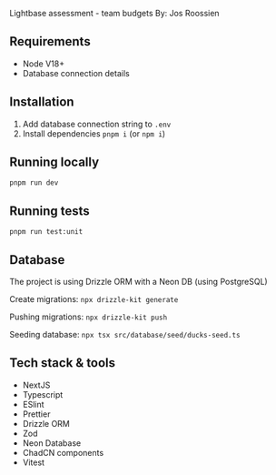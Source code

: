 Lightbase assessment - team budgets
By: Jos Roossien

## Requirements
* Node V18+
* Database connection details

## Installation
1. Add database connection string to `.env`
2. Install dependencies `pnpm i` (or `npm i`)

## Running locally
`pnpm run dev`

## Running tests
`pnpm run test:unit`

## Database
The project is using Drizzle ORM with a Neon DB (using PostgreSQL)

Create migrations:
`npx drizzle-kit generate`

Pushing migrations:
`npx drizzle-kit push`

Seeding database:
`npx tsx src/database/seed/ducks-seed.ts`

## Tech stack & tools
* NextJS
* Typescript
* ESlint
* Prettier
* Drizzle ORM
* Zod
* Neon Database
* ChadCN components
* Vitest